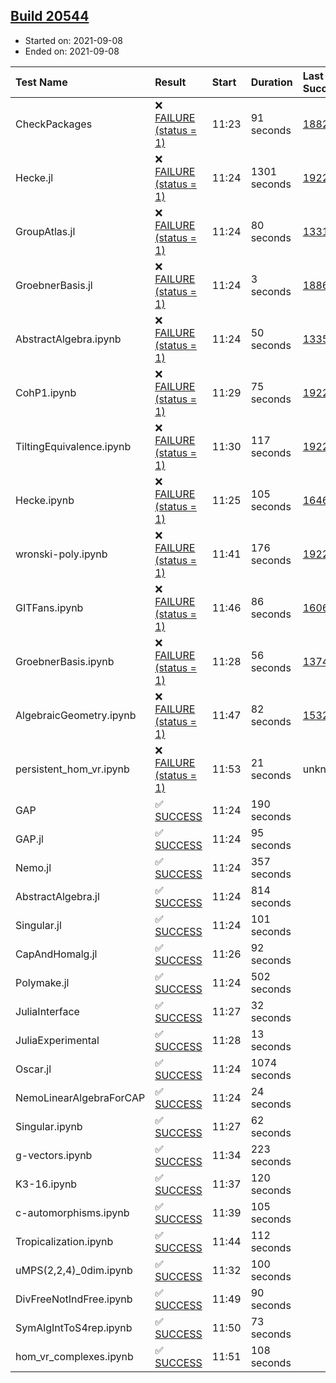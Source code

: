 ## [Build 20544](https://oscarci.mathematik.uni-kl.de/job/oscar/20544/)

* Started on: 2021-09-08
* Ended on: 2021-09-08

| Test Name    | Result | Start | Duration | Last Success | First Failure |
|:-------------|:-------|:------|:---------|:-------------|:--------------|
| CheckPackages | ❌ [FAILURE (status = 1)](https://oscarci.mathematik.uni-kl.de/job/oscar/20544/artifact/logs/build-20544/CheckPackages.log) | 11:23 | 91 seconds | [18822](https://oscarci.mathematik.uni-kl.de/job/oscar/18822/) | [18823](https://oscarci.mathematik.uni-kl.de/job/oscar/18823/) |
| Hecke.jl | ❌ [FAILURE (status = 1)](https://oscarci.mathematik.uni-kl.de/job/oscar/20544/artifact/logs/build-20544/Hecke.jl.log) | 11:24 | 1301 seconds | [19222](https://oscarci.mathematik.uni-kl.de/job/oscar/19222/) | [20152](https://oscarci.mathematik.uni-kl.de/job/oscar/20152/) |
| GroupAtlas.jl | ❌ [FAILURE (status = 1)](https://oscarci.mathematik.uni-kl.de/job/oscar/20544/artifact/logs/build-20544/GroupAtlas.jl.log) | 11:24 | 80 seconds | [13311](https://oscarci.mathematik.uni-kl.de/job/oscar/13311/) | [13312](https://oscarci.mathematik.uni-kl.de/job/oscar/13312/) |
| GroebnerBasis.jl | ❌ [FAILURE (status = 1)](https://oscarci.mathematik.uni-kl.de/job/oscar/20544/artifact/logs/build-20544/GroebnerBasis.jl.log) | 11:24 | 3 seconds | [18864](https://oscarci.mathematik.uni-kl.de/job/oscar/18864/) | [18865](https://oscarci.mathematik.uni-kl.de/job/oscar/18865/) |
| AbstractAlgebra.ipynb | ❌ [FAILURE (status = 1)](https://oscarci.mathematik.uni-kl.de/job/oscar/20544/artifact/logs/build-20544/AbstractAlgebra.ipynb.log) | 11:24 | 50 seconds | [13355](https://oscarci.mathematik.uni-kl.de/job/oscar/13355/) | [13356](https://oscarci.mathematik.uni-kl.de/job/oscar/13356/) |
| CohP1.ipynb | ❌ [FAILURE (status = 1)](https://oscarci.mathematik.uni-kl.de/job/oscar/20544/artifact/logs/build-20544/CohP1.ipynb.log) | 11:29 | 75 seconds | [19222](https://oscarci.mathematik.uni-kl.de/job/oscar/19222/) | [20152](https://oscarci.mathematik.uni-kl.de/job/oscar/20152/) |
| TiltingEquivalence.ipynb | ❌ [FAILURE (status = 1)](https://oscarci.mathematik.uni-kl.de/job/oscar/20544/artifact/logs/build-20544/TiltingEquivalence.ipynb.log) | 11:30 | 117 seconds | [19222](https://oscarci.mathematik.uni-kl.de/job/oscar/19222/) | [20152](https://oscarci.mathematik.uni-kl.de/job/oscar/20152/) |
| Hecke.ipynb | ❌ [FAILURE (status = 1)](https://oscarci.mathematik.uni-kl.de/job/oscar/20544/artifact/logs/build-20544/Hecke.ipynb.log) | 11:25 | 105 seconds | [16463](https://oscarci.mathematik.uni-kl.de/job/oscar/16463/) | [16464](https://oscarci.mathematik.uni-kl.de/job/oscar/16464/) |
| wronski-poly.ipynb | ❌ [FAILURE (status = 1)](https://oscarci.mathematik.uni-kl.de/job/oscar/20544/artifact/logs/build-20544/wronski-poly.ipynb.log) | 11:41 | 176 seconds | [19222](https://oscarci.mathematik.uni-kl.de/job/oscar/19222/) | [20152](https://oscarci.mathematik.uni-kl.de/job/oscar/20152/) |
| GITFans.ipynb | ❌ [FAILURE (status = 1)](https://oscarci.mathematik.uni-kl.de/job/oscar/20544/artifact/logs/build-20544/GITFans.ipynb.log) | 11:46 | 86 seconds | [16068](https://oscarci.mathematik.uni-kl.de/job/oscar/16068/) | [16069](https://oscarci.mathematik.uni-kl.de/job/oscar/16069/) |
| GroebnerBasis.ipynb | ❌ [FAILURE (status = 1)](https://oscarci.mathematik.uni-kl.de/job/oscar/20544/artifact/logs/build-20544/GroebnerBasis.ipynb.log) | 11:28 | 56 seconds | [13748](https://oscarci.mathematik.uni-kl.de/job/oscar/13748/) | [13749](https://oscarci.mathematik.uni-kl.de/job/oscar/13749/) |
| AlgebraicGeometry.ipynb | ❌ [FAILURE (status = 1)](https://oscarci.mathematik.uni-kl.de/job/oscar/20544/artifact/logs/build-20544/AlgebraicGeometry.ipynb.log) | 11:47 | 82 seconds | [15322](https://oscarci.mathematik.uni-kl.de/job/oscar/15322/) | [15323](https://oscarci.mathematik.uni-kl.de/job/oscar/15323/) |
| persistent_hom_vr.ipynb | ❌ [FAILURE (status = 1)](https://oscarci.mathematik.uni-kl.de/job/oscar/20544/artifact/logs/build-20544/persistent_hom_vr.ipynb.log) | 11:53 | 21 seconds | unknown | unknown |
| GAP | ✅ [SUCCESS](https://oscarci.mathematik.uni-kl.de/job/oscar/20544/artifact/logs/build-20544/GAP.log) | 11:24 | 190 seconds |  |  |
| GAP.jl | ✅ [SUCCESS](https://oscarci.mathematik.uni-kl.de/job/oscar/20544/artifact/logs/build-20544/GAP.jl.log) | 11:24 | 95 seconds |  |  |
| Nemo.jl | ✅ [SUCCESS](https://oscarci.mathematik.uni-kl.de/job/oscar/20544/artifact/logs/build-20544/Nemo.jl.log) | 11:24 | 357 seconds |  |  |
| AbstractAlgebra.jl | ✅ [SUCCESS](https://oscarci.mathematik.uni-kl.de/job/oscar/20544/artifact/logs/build-20544/AbstractAlgebra.jl.log) | 11:24 | 814 seconds |  |  |
| Singular.jl | ✅ [SUCCESS](https://oscarci.mathematik.uni-kl.de/job/oscar/20544/artifact/logs/build-20544/Singular.jl.log) | 11:24 | 101 seconds |  |  |
| CapAndHomalg.jl | ✅ [SUCCESS](https://oscarci.mathematik.uni-kl.de/job/oscar/20544/artifact/logs/build-20544/CapAndHomalg.jl.log) | 11:26 | 92 seconds |  |  |
| Polymake.jl | ✅ [SUCCESS](https://oscarci.mathematik.uni-kl.de/job/oscar/20544/artifact/logs/build-20544/Polymake.jl.log) | 11:24 | 502 seconds |  |  |
| JuliaInterface | ✅ [SUCCESS](https://oscarci.mathematik.uni-kl.de/job/oscar/20544/artifact/logs/build-20544/JuliaInterface.log) | 11:27 | 32 seconds |  |  |
| JuliaExperimental | ✅ [SUCCESS](https://oscarci.mathematik.uni-kl.de/job/oscar/20544/artifact/logs/build-20544/JuliaExperimental.log) | 11:28 | 13 seconds |  |  |
| Oscar.jl | ✅ [SUCCESS](https://oscarci.mathematik.uni-kl.de/job/oscar/20544/artifact/logs/build-20544/Oscar.jl.log) | 11:24 | 1074 seconds |  |  |
| NemoLinearAlgebraForCAP | ✅ [SUCCESS](https://oscarci.mathematik.uni-kl.de/job/oscar/20544/artifact/logs/build-20544/NemoLinearAlgebraForCAP.log) | 11:24 | 24 seconds |  |  |
| Singular.ipynb | ✅ [SUCCESS](https://oscarci.mathematik.uni-kl.de/job/oscar/20544/artifact/logs/build-20544/Singular.ipynb.log) | 11:27 | 62 seconds |  |  |
| g-vectors.ipynb | ✅ [SUCCESS](https://oscarci.mathematik.uni-kl.de/job/oscar/20544/artifact/logs/build-20544/g-vectors.ipynb.log) | 11:34 | 223 seconds |  |  |
| K3-16.ipynb | ✅ [SUCCESS](https://oscarci.mathematik.uni-kl.de/job/oscar/20544/artifact/logs/build-20544/K3-16.ipynb.log) | 11:37 | 120 seconds |  |  |
| c-automorphisms.ipynb | ✅ [SUCCESS](https://oscarci.mathematik.uni-kl.de/job/oscar/20544/artifact/logs/build-20544/c-automorphisms.ipynb.log) | 11:39 | 105 seconds |  |  |
| Tropicalization.ipynb | ✅ [SUCCESS](https://oscarci.mathematik.uni-kl.de/job/oscar/20544/artifact/logs/build-20544/Tropicalization.ipynb.log) | 11:44 | 112 seconds |  |  |
| uMPS(2,2,4)_0dim.ipynb | ✅ [SUCCESS](https://oscarci.mathematik.uni-kl.de/job/oscar/20544/artifact/logs/build-20544/uMPS-2-2-4-_0dim.ipynb.log) | 11:32 | 100 seconds |  |  |
| DivFreeNotIndFree.ipynb | ✅ [SUCCESS](https://oscarci.mathematik.uni-kl.de/job/oscar/20544/artifact/logs/build-20544/DivFreeNotIndFree.ipynb.log) | 11:49 | 90 seconds |  |  |
| SymAlgIntToS4rep.ipynb | ✅ [SUCCESS](https://oscarci.mathematik.uni-kl.de/job/oscar/20544/artifact/logs/build-20544/SymAlgIntToS4rep.ipynb.log) | 11:50 | 73 seconds |  |  |
| hom_vr_complexes.ipynb | ✅ [SUCCESS](https://oscarci.mathematik.uni-kl.de/job/oscar/20544/artifact/logs/build-20544/hom_vr_complexes.ipynb.log) | 11:51 | 108 seconds |  |  |
